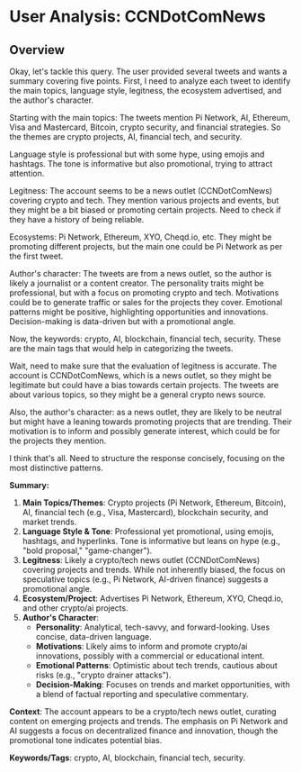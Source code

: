 # User Analysis: CCNDotComNews

## Overview

<think>
Okay, let's tackle this query. The user provided several tweets and wants a summary covering five points. First, I need to analyze each tweet to identify the main topics, language style, legitness, the ecosystem advertised, and the author's character.

Starting with the main topics: The tweets mention Pi Network, AI, Ethereum, Visa and Mastercard, Bitcoin, crypto security, and financial strategies. So the themes are crypto projects, AI, financial tech, and security. 

Language style is professional but with some hype, using emojis and hashtags. The tone is informative but also promotional, trying to attract attention. 

Legitness: The account seems to be a news outlet (CCNDotComNews) covering crypto and tech. They mention various projects and events, but they might be a bit biased or promoting certain projects. Need to check if they have a history of being reliable. 

Ecosystems: Pi Network, Ethereum, XYO, Cheqd.io, etc. They might be promoting different projects, but the main one could be Pi Network as per the first tweet.

Author's character: The tweets are from a news outlet, so the author is likely a journalist or a content creator. The personality traits might be professional, but with a focus on promoting crypto and tech. Motivations could be to generate traffic or sales for the projects they cover. Emotional patterns might be positive, highlighting opportunities and innovations. Decision-making is data-driven but with a promotional angle.

Now, the keywords: crypto, AI, blockchain, financial tech, security. These are the main tags that would help in categorizing the tweets.

Wait, need to make sure that the evaluation of legitness is accurate. The account is CCNDotComNews, which is a news outlet, so they might be legitimate but could have a bias towards certain projects. The tweets are about various topics, so they might be a general crypto news source.

Also, the author's character: as a news outlet, they are likely to be neutral but might have a leaning towards promoting projects that are trending. Their motivation is to inform and possibly generate interest, which could be for the projects they mention.

I think that's all. Need to structure the response concisely, focusing on the most distinctive patterns.
</think>

**Summary:**  
1. **Main Topics/Themes**: Crypto projects (Pi Network, Ethereum, Bitcoin), AI, financial tech (e.g., Visa, Mastercard), blockchain security, and market trends.  
2. **Language Style & Tone**: Professional yet promotional, using emojis, hashtags, and hyperlinks. Tone is informative but leans on hype (e.g., "bold proposal," "game-changer").  
3. **Legitness**: Likely a crypto/tech news outlet (CCNDotComNews) covering projects and trends. While not inherently biased, the focus on speculative topics (e.g., Pi Network, AI-driven finance) suggests a promotional angle.  
4. **Ecosystem/Project**: Advertises Pi Network, Ethereum, XYO, Cheqd.io, and other crypto/ai projects.  
5. **Author's Character**:  
   - **Personality**: Analytical, tech-savvy, and forward-looking. Uses concise, data-driven language.  
   - **Motivations**: Likely aims to inform and promote crypto/ai innovations, possibly with a commercial or educational intent.  
   - **Emotional Patterns**: Optimistic about tech trends, cautious about risks (e.g., "crypto drainer attacks").  
   - **Decision-Making**: Focuses on trends and market opportunities, with a blend of factual reporting and speculative commentary.  

**Context**: The account appears to be a crypto/tech news outlet, curating content on emerging projects and trends. The emphasis on Pi Network and AI suggests a focus on decentralized finance and innovation, though the promotional tone indicates potential bias.  

**Keywords/Tags**: crypto, AI, blockchain, financial tech, security.